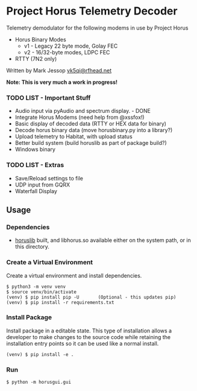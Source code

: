 # Project Horus Telemetry Decoder

Telemetry demodulator for the following modems in use by Project Horus
* Horus Binary Modes
  * v1 - Legacy 22 byte mode, Golay FEC
  * v2 - 16/32-byte modes, LDPC FEC
* RTTY (7N2 only)


Written by Mark Jessop <vk5qi@rfhead.net>

**Note: This is very much a work in progress!**


### TODO LIST - Important Stuff
* Audio input via pyAudio and spectrum display. - DONE
* Integrate Horus Modems (need help from @xssfox!)
* Basic display of decoded data (RTTY or HEX data for binary)
* Decode horus binary data (move horusbinary.py into a library?)
* Upload telemetry to Habitat, with upload status
* Better build system (build horuslib as part of package build?)
* Windows binary

### TODO LIST - Extras
* Save/Reload settings to file
* UDP input from GQRX
* Waterfall Display

## Usage

### Dependencies
* [horuslib](https://github.com/projecthorus/horuslib) built, and libhorus.so available either on the system path, or in this directory.

### Create a Virtual Environment

Create a virtual environment and install dependencies.

```console
$ python3 -m venv venv
$ source venv/bin/activate
(venv) $ pip install pip -U       (Optional - this updates pip)
(venv) $ pip install -r requirements.txt
```

### Install Package

Install package in a editable state. This type of installation allows a
developer to make changes to the source code while retaining the installation
entry points so it can be used like a normal install.

```console
(venv) $ pip install -e .
```

### Run
`$ python -m horusgui.gui`